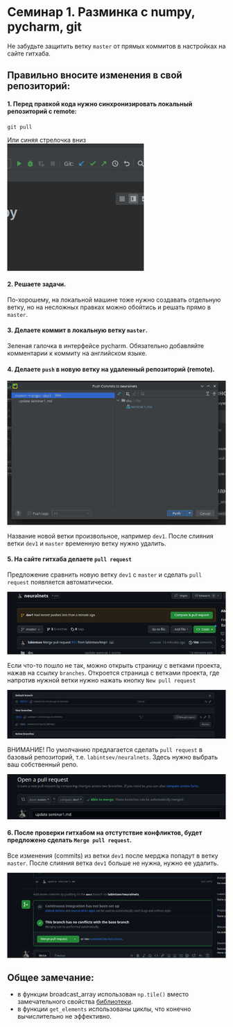# Семинар 1. Разминка с numpy, pycharm, git

Не забудьте защитить ветку `master` от прямых коммитов в настройках на сайте гитхаба.  

## Правильно вносите изменения в свой репозиторий:  
#### 1. Перед правкой кода нужно синхронизировать локальный репозиторий с remote:  
```shell
git pull
```
Или синяя стрелочка вниз  
![image](imgs/img1_1.png)
#### 2. Решаете задачи.  

По-хорошему, на локальной машине тоже нужно создавать отдельную ветку, 
но на несложных правках можно обойтись и решать прямо в `master`.

#### 3. Делаете коммит в локальную ветку `master`. 

Зеленая галочка в интерфейсе pycharm. 
Обязательно добавляйте комментарии к коммиту на английском языке. 

#### 4. Делаете `push` в новую ветку на удаленный репозиторий (remote). 

![image](imgs/img1_2.png)

Название новой ветки произвольное, например `dev1`. 
После слияния ветки `dev1` и `master` временную ветку нужно удалить. 

#### 5. На сайте гитхаба делаете `pull request` 
Предложение сравнить новую ветку `dev1` с `master` и сделать `pull request` появляется автоматически.  

![image](imgs/img1_3.png)

Если что-то пошло не так, можно открыть страницу с ветками проекта, нажав на ссылку `branches`. 
Откроется страница с ветками проекта, где напротив нужной ветки нужно нажать кнопку `New pull request`

![image](imgs/img1_4.png)

ВНИМАНИЕ! По умолчанию предлагается сделать `pull request` в базовый репозиторий, т.е. `labintsev/neuralnets`. 
Здесь нужно выбрать ваш собственный репо. 

![image](imgs/img1_5.png)

#### 6. После проверки гитхабом на отстутствие конфликтов, будет предложено сделать `Merge pull request`. 
Все изменения (commits) из ветки `dev1` после мерджа попадут в ветку `master`. 
После слияния ветка `dev1` больше не нужна, нужно ее удалить. 

![image](imgs/img1_6.png)

## Общее замечание:  
- в функции broadcast_array использован `np.tile()` вместо замечательного свойства [библиотеки](https://numpy.org/doc/stable/user/basics.broadcasting.html).
- в функции `get_elements` использованы циклы, что конечно вычислительно не эффективно.

